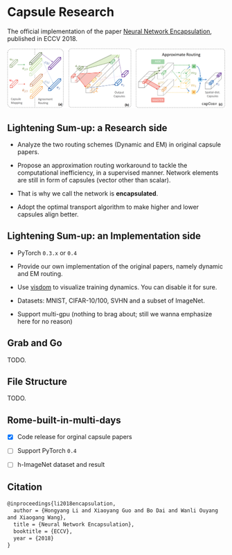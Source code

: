 # Capsule Research

The official implementation of the paper [Neural Network Encapsulation](), published in ECCV 2018.

![capsule](data/capsule.png)

## Lightening Sum-up: a **Research** side

- Analyze the two routing schemes (Dynamic and EM) in original capsule papers.

- Propose an approximation routing workaround to tackle the computational inefficiency, in a supervised manner.
Network elements are still in form of capsules (vector other than scalar).

- That is why we call the network is **encapsulated**.

- Adopt the optimal transport algorithm to make higher and lower capsules align better.


## Lightening Sum-up: an **Implementation** side

- PyTorch `0.3.x` or `0.4`

- Provide our own implementation of the original papers, namely dynamic and EM routing.


- Use [visdom](https://github.com/facebookresearch/visdom) to visualize training dynamics. You can disable it for sure.

- Datasets: MNIST, CIFAR-10/100, SVHN and a subset of ImageNet.

- Support multi-gpu (nothing to brag about; still we wanna emphasize here for no reason)


## Grab and Go

TODO.

## File Structure

TODO.


## Rome-built-in-multi-days

- [x] Code release for orginal capsule papers

- [ ] Support PyTorch `0.4`

- [ ] h-ImageNet dataset and result


## Citation
```
@inproceedings{li2018encapsulation,
  author = {Hongyang Li and Xiaoyang Guo and Bo Dai and Wanli Ouyang and Xiaogang Wang},
  title = {Neural Network Encapsulation},
  booktitle = {ECCV},
  year = {2018}
}
```